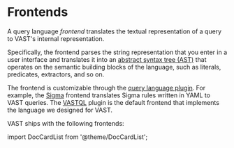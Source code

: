 # Frontends

A query language *frontend* translates the textual representation of a query to
VAST's internal representation.

Specifically, the frontend parses the string representation that you enter in a
user interface and translates it into an [abstract syntax tree
(AST)](https://en.wikipedia.org/wiki/Abstract_syntax_tree) that
operates on the semantic building blocks of the language, such as literals,
predicates, extractors, and so on.

The frontend is customizable through the [query language
plugin][query-language-plugin]. For example, the [Sigma](frontends/sigma)
frontend translates Sigma rules written in YAML to VAST queries. The
[VASTQL](frontends/vastql) plugin is the default frontend that implements the
language we designed for VAST.

[query-language-plugin]: /docs/understand/architecture/plugins#query-language

VAST ships with the following frontends:

import DocCardList from '@theme/DocCardList';

<DocCardList />

